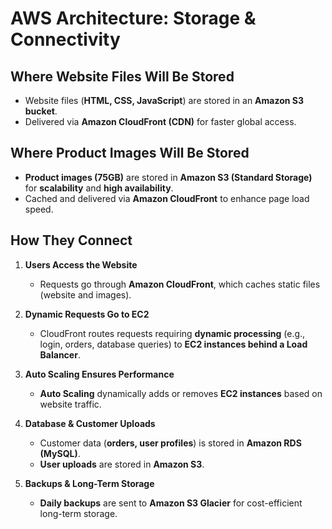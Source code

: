 # AWS Architecture: Storage & Connectivity

## Where Website Files Will Be Stored
- Website files (**HTML, CSS, JavaScript**) are stored in an **Amazon S3 bucket**.
- Delivered via **Amazon CloudFront (CDN)** for faster global access.

## Where Product Images Will Be Stored
- **Product images (75GB)** are stored in **Amazon S3 (Standard Storage)** for **scalability** and **high availability**.
- Cached and delivered via **Amazon CloudFront** to enhance page load speed.

## How They Connect
1. **Users Access the Website**  
   - Requests go through **Amazon CloudFront**, which caches static files (website and images).

2. **Dynamic Requests Go to EC2**  
   - CloudFront routes requests requiring **dynamic processing** (e.g., login, orders, database queries) to **EC2 instances behind a Load Balancer**.

3. **Auto Scaling Ensures Performance**  
   - **Auto Scaling** dynamically adds or removes **EC2 instances** based on website traffic.

4. **Database & Customer Uploads**  
   - Customer data (**orders, user profiles**) is stored in **Amazon RDS (MySQL)**.  
   - **User uploads** are stored in **Amazon S3**.

5. **Backups & Long-Term Storage**  
   - **Daily backups** are sent to **Amazon S3 Glacier** for cost-efficient long-term storage.
